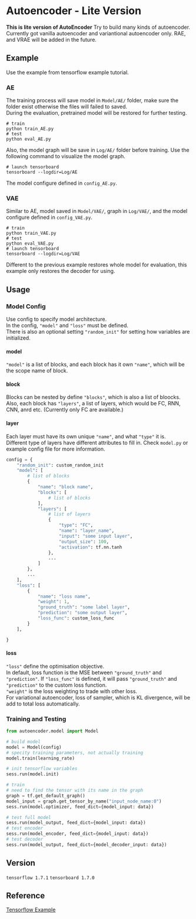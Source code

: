 # Autoencoder - Lite Version
**This is lite version of AutoEncoder**
Try to build many kinds of autoencoder. Currently got vanilla autoencoder and variantional autoencoder only.
RAE, and VRAE will be added in the future.

## Example

Use the example from tensorflow example tutorial.

### AE

The training process will save model in `Model/AE/` folder,
make sure the folder exist otherwise the files will failed to saved.<br>
During the evaluation, pretrained model will be restored for further testing.<br>

```
# train
python train_AE.py
# test
python eval_AE.py
```

Also, the model graph will be save in `Log/AE/` folder before training. Use the following command to visualize the model graph.

```
# launch tensorboard
tensorboard --logdir=Log/AE
```

The model configure defined in `config_AE.py`.

### VAE

Similar to AE, model saved in `Model/VAE/`, graph in `Log/VAE/`, and the model configure defined in `config_VAE.py`.

```
# train
python train_VAE.py
# test
python eval_VAE.py
# launch tensorboard
tensorboard --logdir=Log/VAE
```

Different to the previous example restores whole model for evaluation, this example only restores the decoder for using.<br>

## Usage

### Model Config

Use config to specify model architecture.<br>
In the config, `"model"` and `"loss"` must be defined.<br>
There is also an optional setting `"random_init"` for setting how variables are initialized.<br>

#### model

`"model"` is a list of blocks, and each block has it own `"name"`, which will be the scope name of block.<br>

#### block

Blocks can be nested by define `"blocks"`, which is also a list of bloocks.<br>
Also, each block has `"layers"`, a list of layers, which would be FC, RNN, CNN, anrd etc. (Currently only FC are available.)<br>

#### layer

Each layer must have its own unique `"name"`, and what `"type"` it is.<br>
Different type of layers have different attributes to fill in. Check `model.py` or example config file for more information.

```python
config = {
    "random_init": custom_random_init
    "model": [
        # list of blocks
        {
            "name": "block name",
            "blocks": [
                # list of blocks
            ],
            "layers": [
                # list of layers
                {
                    "type": "FC",
                    "name": "layer_name",
                    "input": "some input layer",
                    "output_size": 100,
                    "activation": tf.nn.tanh
                },
                ...
            ]
        },
        ...
    ],
    "loss": [
        {
            "name": "loss name",
            "weight": 1,
            "ground_truth": "some label layer",
            "prediction": "some output layer",
            "loss_func": custom_loss_func
        }
    ],

}
```

#### loss

`"loss"` define the optimisation objective.<br>
In default, loss function is the MSE between `"ground_truth"` and `"prediction"`. If `"loss_func"` is defined, it will pass `"ground_truth"` and `"prediction"` to the custom loss function.<br>
`"weight"` is the loss weighting to trade with other loss.<br>
For variational autoencoder, loss of sampler, which is KL divergence, will be add to total loss automatically.

### Training and Testing

```python
from autoencoder.model import Model

# build model
model = Model(config)
# specity training parameters, not actually training
model.train(learning_rate)

# init tensorflow variables
sess.run(model.init)

# train
# need to find the tensor with its name in the graph
graph = tf.get_default_graph()
model_input = graph.get_tensor_by_name("input_node_name:0")
sess.run(model.optimizer, feed_dict={model_input: data})

# test full model
sess.run(model_output, feed_dict={model_input: data})
# test encoder
sess.run(model_encoder, feed_dict={model_input: data})
# test decoder
sess.run(model_output, feed_dict={model_decoder_input: data})
```

## Version

`tensorflow 1.7.1`
`tensorboard 1.7.0`

## Reference

[Tensorflow Example](https://github.com/aymericdamien/TensorFlow-Examples)
